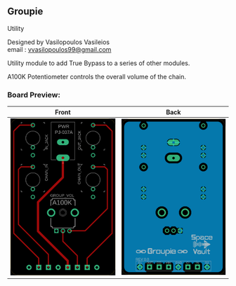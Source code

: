 ## Groupie

Utility  

Designed by Vasilopoulos Vasileios  
email : vvasilopoulos99@gmail.com  

Utility module to add True Bypass to a series of other modules.  

A100K Potentiometer controls the overall volume of the chain.  

### Board Preview: 

Front             |  Back
:-------------------------:|:-------------------------:
<img src="Groupie_Front.png?raw=true">  |  <img src="Groupie_Back.png?raw=true">